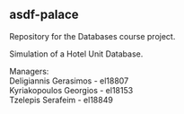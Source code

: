 asdf-palace
-----------

Repository for the Databases course project. 

Simulation of a Hotel Unit Database.  

Managers:  
Deligiannis Gerasimos - el18807  
Kyriakopoulos Georgios - el18153  
Tzelepis Serafeim - el18849
